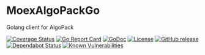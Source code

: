 # MoexAlgoPackGo
Golang client for AlgoPack

[![Coverage Status](https://coveralls.io/repos/github/DBoyara/MoexAlgoPackGo/badge.svg?branch=main)](https://coveralls.io/github/DBoyara/MoexAlgoPackGo?branch=main)
[![Go Report Card](https://goreportcard.com/badge/github.com/DBoyara/MoexAlgoPackGo)](https://goreportcard.com/report/github.com/DBoyara/MoexAlgoPackGo)
[![GoDoc](https://godoc.org/github.com/DBoyara/MoexAlgoPackGo?status.svg)](https://godoc.org/github.com/DBoyara/MoexAlgoPackGo)
[![License](https://img.shields.io/github/license/DBoyara/MoexAlgoPackGo)](https://github.com/DBoyara/MoexAlgoPackGo/blob/main/LICENSE)
[![GitHub release](https://img.shields.io/github/release/DBoyara/MoexAlgoPackGo.svg)](https://GitHub.com/DBoyara/MoexAlgoPackGo/releases/)
[![Dependabot Status](https://api.dependabot.com/badges/status?host=github&repo=DBoyara/MoexAlgoPackGo)](https://dependabot.com)
[![Known Vulnerabilities](https://snyk.io/test/github/DBoyara/MoexAlgoPackGo/badge.svg)](https://snyk.io/test/github/DBoyara/MoexAlgoPackGo)

